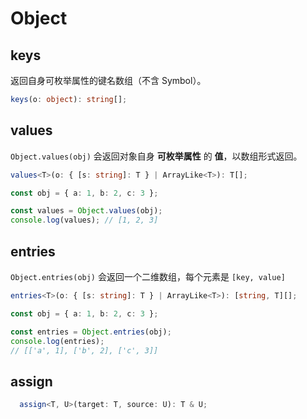 # Object

## keys

返回自身可枚举属性的键名数组（不含 Symbol）。

``` ts
keys(o: object): string[];
```

## values

`Object.values(obj)` 会返回对象自身 **可枚举属性** 的 **值**，以数组形式返回。

```ts
values<T>(o: { [s: string]: T } | ArrayLike<T>): T[];
```

```ts [示例]
const obj = { a: 1, b: 2, c: 3 };

const values = Object.values(obj);
console.log(values); // [1, 2, 3]

```



## entries

`Object.entries(obj)` 会返回一个二维数组，每个元素是 `[key, value]`

```ts
entries<T>(o: { [s: string]: T } | ArrayLike<T>): [string, T][];
```

```ts [示例]
const obj = { a: 1, b: 2, c: 3 };

const entries = Object.entries(obj);
console.log(entries); 
// [['a', 1], ['b', 2], ['c', 3]]

```





## assign

```ts
  assign<T, U>(target: T, source: U): T & U;
```

